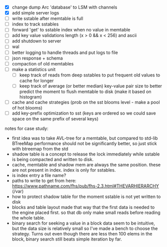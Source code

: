 - [x] change dump Arc 'database' to LSM with channels
- [x] add simple server logs
- [ ] write sstable after memtable is full
- [ ] index to track sstables
- [ ] forward 'get' to sstable index when no value in memtable
- [ ] add key value validations length (x > 0 && x < 256) and ascii
- [ ] add shutdown to server
- [ ] wal
- [ ] better logging to handle threads and put logs to file
- [ ] json response + schema
- [ ] compaction of old memtables
- [ ] make a statistics unit
  - [ ] keep track of reads from deep sstables to put frequent old values to cache for longer
  - [ ] keep track of average (or better median) key-value pair size to better predict the moment to flush memtable to disk (make it based on histogram)
- [ ] cache and cache strategies (prob on the sst blooms level - make a pool of hot blooms)
- [ ] add key-prefix optimization to sst (keys are ordered so we could save space on the same prefix of several keys)

notes for case study:
- first idea was to take AVL-tree for a memtable, but compared to std-lib BTreeMap performance should not be significantly better, so just stick with btreemap from the std
- shadow table is a concept to release the lock immediately while sstable is being compacted and written to disk.
- cache, memtable and shadow mem are always the same position. these are not present in index. index is only for sstables.
- is index entry a file name?
- paths to write to get from here: https://www.pathname.com/fhs/pub/fhs-2.3.html#THEVARHIERARCHY (/var)
- how to protect shadow table for the moment sstable is not yet written to disk
- blocks and table layout made that way that the first data is needed to the engine placed first. so that db only make small reads before reading the whole table.
- binary search for seeking a value in a block data seem to be intuitive, but the data size is relatively small so I've made a bench to choose the strategy. Turns out even though there are less then 100 elems in the block, binary search still beats simple iteration by far.
